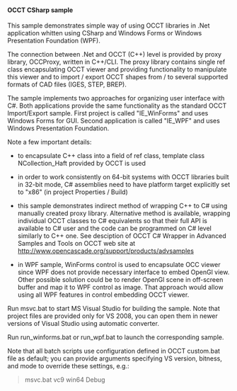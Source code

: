 #### OCCT CSharp sample
	
This sample demonstrates simple way of using OCCT libraries in .Net application
whitten using CSharp and Windows Forms or Windows Presentation Foundation (WPF).

The connection between .Net and OCCT (C++) level is provided by proxy library,
OCCProxy, written in C++/CLI. The proxy library contains single ref class
encapsulating OCCT viewer and providing functionality to manipulate this viewer
and to import / export OCCT shapes from / to several supported formats of CAD 
files (IGES, STEP, BREP). 

The sample implements two approaches for organizing user interface with C#.
Both applications provide the same functionality as the standard OCCT 
Import/Export sample.
First project is called "IE_WinForms" and uses Windows Forms for GUI.
Second application is called "IE_WPF" and uses Windows Presentation Foundation.

Note a few important details:

- to encapsulate C++ class into a field of ref class, template class 
  NCollection_Haft provided by OCCT is used
  
- in order to work consistently on 64-bit systems with OCCT libraries built in 
  32-bit mode, C# assemblies need to have platform target explicitly set to "x86"
  (in project Properties / Build)
  
- this sample demonstrates indirect method of wrapping C++ to C# using manually
  created proxy library. Alternative method is available, wrapping individual
  OCCT classes to C# equivalents so that their full API is available to C# user
  and the code can be programmed on C# level similarly to C++ one. See desciption
  of OCCT C# Wrapper in Advanced Samples and Tools on OCCT web site at 
  http://www.opencascade.org/support/products/advsamples

- in WPF sample, WinForms control is used to encapsulate OCC viewer since WPF 
  does not provide necessary interface to embed OpenGl view. Other possible
  solution could be to render OpenGl scene in off-screen buffer and map it
  to WPF control as image. That approach would allow using all WPF features in
  control embedding OCCT viewer.

Run msvc.bat to start MS Visual Studio for building the sample.
Note that project files are provided only for VS 2008, you can open them in
newer versions of Visual Studio using automatic converter.

Run run_winforms.bat or run_wpf.bat to launch the corresponding sample.

Note that all batch scripts use configuration defined in OCCT custom.bat file
as default; you can provide arguments specifying VS version, bitness, and mode
to override these settings, e.g.:

> msvc.bat vc9 win64 Debug
